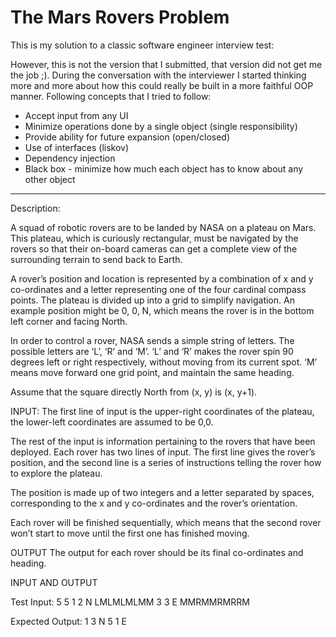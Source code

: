 ﻿The Mars Rovers Problem
=================

This is my solution to a classic software engineer interview test:

However, this is not the version that I submitted, that version did not get me the job ;). During the conversation with the interviewer I started thinking more and more about how this could really be built in a more faithful OOP manner.  Following concepts that I tried to follow:

- Accept input from any UI
- Minimize operations done by a single object (single responsibility)
- Provide ability for future expansion (open/closed)
- Use of interfaces (liskov)
- Dependency injection
- Black box - minimize how much each object has to know about any other object

-----
Description:

 
A squad of robotic rovers are to be landed by NASA on a plateau on Mars. This plateau, which is curiously rectangular, must be navigated by the rovers so that their on-board cameras can get a complete view of the surrounding terrain to send back to Earth.
 
 
A rover’s position and location is represented by a combination of x and y co-ordinates and a letter representing one of the four cardinal compass points. The plateau is divided up into a grid to simplify navigation. An example position might be 0, 0, N, which means the rover is in the bottom left corner and facing North.
 
In order to control a rover, NASA sends a simple string of letters. The possible letters are ‘L’, ‘R’ and ‘M’. ‘L’ and ‘R’ makes the rover spin 90 degrees left or right respectively, without moving from its current spot. ‘M’ means move forward one grid point, and maintain the same heading.
 
Assume that the square directly North from (x, y) is (x, y+1).
 
INPUT: The first line of input is the upper-right coordinates of the plateau, the lower-left coordinates are assumed to be 0,0.
 
The rest of the input is information pertaining to the rovers that have been deployed. Each rover has two lines of input. The first line gives the rover’s position, and the second line is a series of instructions telling the rover how to explore the plateau.
 
The position is made up of two integers and a letter separated by spaces, corresponding to the x and y co-ordinates and the rover’s orientation.
 
Each rover will be finished sequentially, which means that the second rover won’t start to move until the first one has finished moving.
 
OUTPUT The output for each rover should be its final co-ordinates and heading.
 
INPUT AND OUTPUT
 
Test Input:
5 5
1 2 N
LMLMLMLMM
3 3 E
MMRMMRMRRM

Expected Output:
1 3 N
5 1 E
